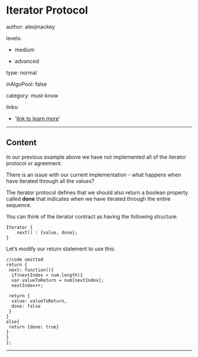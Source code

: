 # Iterator Protocol
author: alexjmackey

levels:

  - medium

  - advanced

type: normal

inAlgoPool: false

category: must-know

links:

  - '[link to learn more](https://enki.com)'

---
## Content

In our previous example above we have not implemented all of the iterator protocol or agreement.
 
There is an issue with our current implementation - what happens when have iterated through all the values?

The iterator protocol defines that we should also return a boolean property called **done** that indicates when we have iterated through the entire sequence.

You can think of the iterator contract as having the following structure:

```
Iterator {
    next() : {value, done};
}
```

Let’s modify our return statement to use this:

```
//code omitted
return {
 next: function(){
  if(nextIndex < num.length){
  var valueToReturn = num[nextIndex];
  nextIndex++;
		
 return {
  value: valueToReturn,
  done: false
 }
}
else{
 return {done: true}
}
}
};
```

---